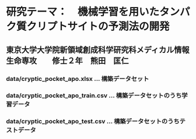 
# 研究テーマ：　機械学習を用いたタンパク質クリプトサイトの予測法の開発

## 東京大学大学院新領域創成科学研究科メディカル情報生命専攻　　修士２年　熊田　匡仁


### data/cryptic_pocket_apo.xlsx       ...  構築データセット　
### data/cryptic_pocket_apo_train.csv  ...  構築データセットのうち学習データ 
### data/cryptic_pocket_apo_test.csv   ...  構築データセットのうちテストデータ 
    
    
